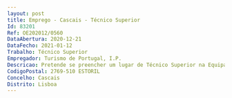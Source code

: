```yaml
--- 
layout: post
title: Emprego - Cascais - Técnico Superior
Id: 83201
Ref: OE202012/0560
DataAbertura: 2020-12-21
DataFecho: 2021-01-12
Trabalho: Técnico Superior
Empregador: Turismo de Portugal, I.P.
Descricao: Pretende se preencher um lugar de Técnico Superior na Equipa Multidisciplinar – Projetos de Valorização das Infraestruturas Formativas com recurso ao mecanismo de mobilidade interna, para o desempenho das seguintes funções •	Acompanhamento de execução de candidaturas de financiamento comunitário•	Acompanhamento e organização de procedimentos de aquisição de serviços e de bens, no âmbito do Código da Contratação Pública•	Apoio Administrativo à atividade da Equipa Multidisciplinar
CodigoPostal: 2769-510 ESTORIL
Concelho: Cascais
Distrito: Lisboa
--- 
```

